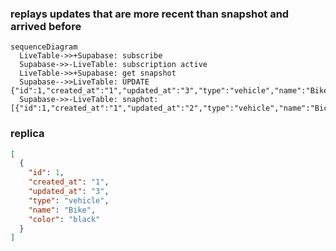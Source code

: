 ### replays updates that are more recent than snapshot and arrived before

```mermaid
sequenceDiagram
  LiveTable->>+Supabase: subscribe
  Supabase->>-LiveTable: subscription active
  LiveTable->>+Supabase: get snapshot
  Supabase-->>LiveTable: UPDATE {"id":1,"created_at":"1","updated_at":"3","type":"vehicle","name":"Bike","color":"black"}
  Supabase->>-LiveTable: snaphot: [{"id":1,"created_at":"1","updated_at":"2","type":"vehicle","name":"Bicycle","color":"black"}]
```

### replica
```json
[
  {
    "id": 1,
    "created_at": "1",
    "updated_at": "3",
    "type": "vehicle",
    "name": "Bike",
    "color": "black"
  }
]
```

